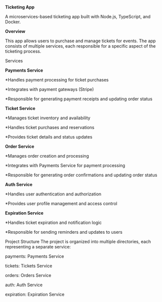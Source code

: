 **Ticketing App** 

A microservices-based ticketing app built with Node.js, TypeScript, and Docker.

**Overview**

This app allows users to purchase and manage tickets for events. The app consists of multiple services, each responsible for a specific aspect of the ticketing process.

Services

**Payments Service**

*Handles payment processing for ticket purchases

*Integrates with payment gateways (Stripe)

*Responsible for generating payment receipts and updating order status

**Ticket Service**

*Manages ticket inventory and availability

*Handles ticket purchases and reservations

*Provides ticket details and status updates

**Order Service**

*Manages order creation and processing

*Integrates with Payments Service for payment processing

*Responsible for generating order confirmations and updating order status

**Auth Service**

*Handles user authentication and authorization

*Provides user profile management and access control

**Expiration Service**

*Handles ticket expiration and notification logic

*Responsible for sending reminders and updates to users

Project Structure
The project is organized into multiple directories, each representing a separate service:

payments: Payments Service

tickets: Tickets Service

orders: Orders Service

auth: Auth Service

expiration: Expiration Service
